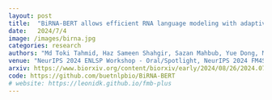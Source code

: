 ```yaml
---
layout: post
title:  "BiRNA-BERT allows efficient RNA language modeling with adaptive tokenizationns"
date:   2024/7/4
image: /images/birna.jpg
categories: research
authors: "Md Toki Tahmid, Haz Sameen Shahgir, Sazan Mahbub, Yue Dong, Md Shamsuzzoha Bayzid"
venue: "NeurIPS 2024 ENLSP Workshop - Oral/Spotlight, NeurIPS 2024 FM4Science Workshop"
arxiv: https://www.biorxiv.org/content/biorxiv/early/2024/08/26/2024.07.02.601703.full.pdf
code: https://github.com/buetnlpbio/BiRNA-BERT
# website: https://leonidk.github.io/fmb-plus
---
```

